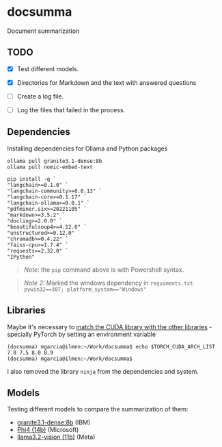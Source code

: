 # docsumma

Document summarization


## TODO

- [X] Test different models.
- [X] Directories for Markdown and the text with answered questions
- [ ] Create a log file.
- [ ] Log the files that failed in the process.


## Dependencies

Installing dependencies for Ollama and Python packages


```
ollama pull granite3.1-dense:8b
ollama pull nomic-embed-text
```

```
pip install -q `
"langchain>=0.1.0" `
"langchain-community>=0.0.13" `
"langchain-core>=0.1.17" `
"langchain-ollama>=0.0.1" `
"pdfminer.six>=20221105" `
"markdown>=3.5.2" `
"docling>=2.0.0" `
"beautifulsoup4>=4.12.0" `
"unstructured>=0.12.0" `
"chromadb>=0.4.22" `
"faiss-cpu>=1.7.4" `
"requests>=2.32.0" `
"IPython"
```

> _Note_: the `pip` command above is with Powershell syntax.

> _Note 2:_ Marked the windows dependency in `requiments.txt`<br>
> `pywin32==307; platform_system=="Windows"`

## Libraries

Maybe it's necessary to [match the CUDA library with the other libraries](https://arnon.dk/matching-sm-architectures-arch-and-gencode-for-various-nvidia-cards/) - specially PyTorch by setting an environment variable

```
(docsumma) mgarcia@ilmen:~/Work/docsumma$ echo $TORCH_CUDA_ARCH_LIST
7.0 7.5 8.0 8.9
(docsumma) mgarcia@ilmen:~/Work/docsumma$
```

I also removed the library `ninja` from the dependencies and system.

## Models

Testing different models to compare the summarization of them:

* [granite3.1-dense:8b](https://ollama.com/library/granite3.1-dense) (IBM)
* [Phi4 (14b)](https://ollama.com/library/phi4) (Microsoft)
* [llama3.2-vision (11b)](https://ollama.com/library/llama3.2-vision) (Meta)



